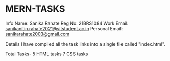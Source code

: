 # MERN-TASKS

Info
Name: Sanika Rahate 
Reg No: 21BRS1084
Work Email: sanikanitin.rahate2021@vitstudent.ac.in
Personal Email: sanikarahate2003@gmail.com

Details
I have compiled all the task  links into a single file called "index.html".

Total Tasks-
5 HTML tasks
7 CSS tasks
